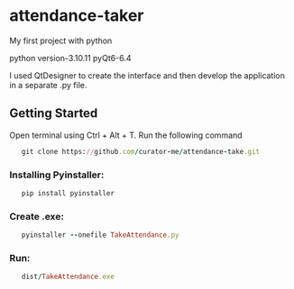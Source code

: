 # attendance-taker
My first project with python


python version-3.10.11
pyQt6-6.4

I used QtDesigner to create the interface and then develop the application in a separate .py file.  

 
## Getting Started
 

Open terminal using Ctrl + Alt + T. Run the following command <br>
```ruby 
   git clone https://github.com/curator-me/attendance-take.git
```


### Installing Pyinstaller:

```ruby
   pip install pyinstaller
```


### Create .exe:
```ruby 
   pyinstaller --onefile TakeAttendance.py
```

### Run:
```ruby 
   dist/TakeAttendance.exe
```
